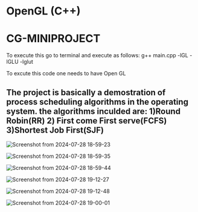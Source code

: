 # OpenGL (C++)
# CG-MINIPROJECT
To execute this go to terminal and execute as follows:
g++ main.cpp -lGL -lGLU -lglut

To excute this code one needs to have Open GL

The project is basically a demostration of process scheduling algorithms in the operating system.
the algorithms inculded are:
 1)Round Robin(RR)
 2) First come First serve(FCFS)
 3)Shortest Job First(SJF)
------------------------------------------------------------------------------------------------------------------------- 
 ![Screenshot from 2024-07-28 18-59-23](https://github.com/user-attachments/assets/0e1e8be7-ea62-4f97-af88-0e3698833be8)
 
![Screenshot from 2024-07-28 18-59-35](https://github.com/user-attachments/assets/abbf81bf-6191-4224-a033-ba7dfc2a963d)

![Screenshot from 2024-07-28 18-59-44](https://github.com/user-attachments/assets/e902cb1a-2a3c-4a02-9607-cf90499c4bb5)

![Screenshot from 2024-07-28 19-12-27](https://github.com/user-attachments/assets/3fd0c8fa-0cc8-4de9-9287-1165536171cf)

![Screenshot from 2024-07-28 19-12-48](https://github.com/user-attachments/assets/9c21db82-4864-4b98-8d01-449431b72755)

![Screenshot from 2024-07-28 19-00-01](https://github.com/user-attachments/assets/9a2bf303-ff7b-4ac3-a622-129e9ce4d456)


